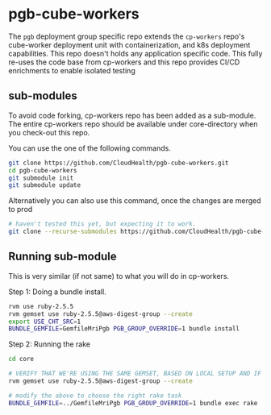 # pgb-cube-workers


The `pgb` deployment group specific repo extends the `cp-workers` repo's cube-worker deployment unit with containerization, and k8s deployment capabilities. This repo doesn't holds any application specific code. This fully re-uses the code base from cp-workers and this repo provides CI/CD enrichments to enable isolated testing


## sub-modules

To avoid code forking, cp-workers repo has been added as a sub-module. The entire cp-workers repo should be available under core-directory when you check-out this repo.

You can use the one of the following commands.

```sh
git clone https://github.com/CloudHealth/pgb-cube-workers.git
cd pgb-cube-workers
git submodule init
git submodule update
```

Alternatively you can also use this command, once the changes are merged to prod

```sh
# haven't tested this yet, but expecting it to work.
git clone --recurse-submodules https://github.com/CloudHealth/pgb-cube-workers.git
```



## Running sub-module
This is very similar (if not same) to what you will do in cp-workers.

Step 1: Doing a bundle install.
```sh
rvm use ruby-2.5.5
rvm gemset use ruby-2.5.5@aws-digest-group --create
export USE_CHT_SRC=1
BUNDLE_GEMFILE=GemfileMriPgb PGB_GROUP_OVERRIDE=1 bundle install
```

Step 2: Running the rake
```sh
cd core

# VERIFY THAT WE'RE USING THE SAME GEMSET, BASED ON LOCAL SETUP AND IF WE DON'T USE RVM NEXT CMD IS NOT NEEDED
rvm gemset use ruby-2.5.5@aws-digest-group --create

# modify the above to choose the right rake task
BUNDLE_GEMFILE=../GemfileMriPgb PGB_GROUP_OVERRIDE=1 bundle exec rake 'partner:start'
```
